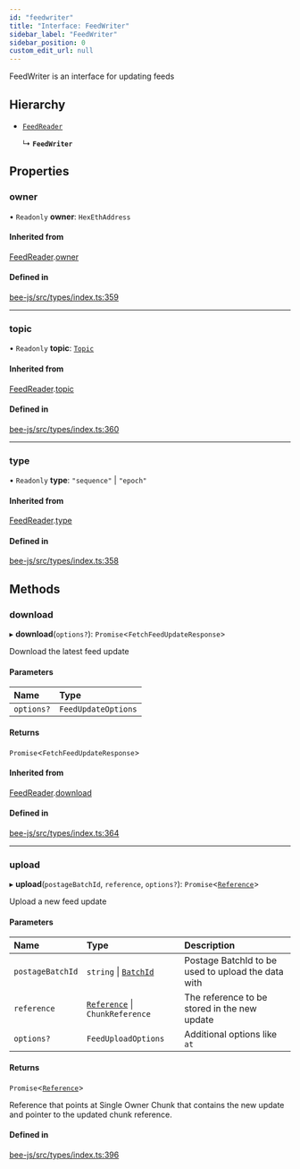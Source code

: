 ```yaml
---
id: "feedwriter"
title: "Interface: FeedWriter"
sidebar_label: "FeedWriter"
sidebar_position: 0
custom_edit_url: null
---
```


FeedWriter is an interface for updating feeds

## Hierarchy

- [`FeedReader`](feedreader.md)

  ↳ **`FeedWriter`**

## Properties

### owner

• `Readonly` **owner**: `HexEthAddress`

#### Inherited from

[FeedReader](feedreader.md).[owner](feedreader.md#owner)

#### Defined in

[bee-js/src/types/index.ts:359](https://github.com/ethersphere/bee-js/blob/5b112bf/src/types/index.ts#L359)

___

### topic

• `Readonly` **topic**: [`Topic`](../types/topic.md)

#### Inherited from

[FeedReader](feedreader.md).[topic](feedreader.md#topic)

#### Defined in

[bee-js/src/types/index.ts:360](https://github.com/ethersphere/bee-js/blob/5b112bf/src/types/index.ts#L360)

___

### type

• `Readonly` **type**: ``"sequence"`` \| ``"epoch"``

#### Inherited from

[FeedReader](feedreader.md).[type](feedreader.md#type)

#### Defined in

[bee-js/src/types/index.ts:358](https://github.com/ethersphere/bee-js/blob/5b112bf/src/types/index.ts#L358)

## Methods

### download

▸ **download**(`options?`): `Promise`<`FetchFeedUpdateResponse`\>

Download the latest feed update

#### Parameters

| Name | Type |
| :------ | :------ |
| `options?` | `FeedUpdateOptions` |

#### Returns

`Promise`<`FetchFeedUpdateResponse`\>

#### Inherited from

[FeedReader](feedreader.md).[download](feedreader.md#download)

#### Defined in

[bee-js/src/types/index.ts:364](https://github.com/ethersphere/bee-js/blob/5b112bf/src/types/index.ts#L364)

___

### upload

▸ **upload**(`postageBatchId`, `reference`, `options?`): `Promise`<[`Reference`](../types/reference.md)\>

Upload a new feed update

#### Parameters

| Name | Type | Description |
| :------ | :------ | :------ |
| `postageBatchId` | `string` \| [`BatchId`](../types/batchid.md) | Postage BatchId to be used to upload the data with |
| `reference` | [`Reference`](../types/reference.md) \| `ChunkReference` | The reference to be stored in the new update |
| `options?` | `FeedUploadOptions` | Additional options like `at` |

#### Returns

`Promise`<[`Reference`](../types/reference.md)\>

Reference that points at Single Owner Chunk that contains the new update and pointer to the updated chunk reference.

#### Defined in

[bee-js/src/types/index.ts:396](https://github.com/ethersphere/bee-js/blob/5b112bf/src/types/index.ts#L396)
